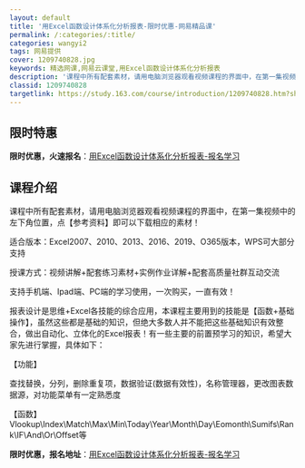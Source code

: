 ```yaml
---
layout: default
title: '用Excel函数设计体系化分析报表-限时优惠-网易精品课'
permalink: /:categories/:title/
categories: wangyi2
tags: 网易提供
cover: 1209740828.jpg
keywords: 精选网课,网易云课堂,用Excel函数设计体系化分析报表
description: '课程中所有配套素材，请用电脑浏览器观看视频课程的界面中，在第一集视频中的左下角位置，点【参考资料】即可以下载相应的素材！'
classid: 1209740828
targetlink: https://study.163.com/course/introduction/1209740828.htm?share=1&shareId=1025206652&utm_campaign=share&utm_medium=iphoneShare&utm_source=&utm_u=1025206652
---
```


## 限时特惠

**限时优惠，火速报名**：[用Excel函数设计体系化分析报表-报名学习](https://study.163.com/course/introduction/1209740828.htm?share=1&shareId=1025206652&utm_campaign=share&utm_medium=iphoneShare&utm_source=&utm_u=1025206652)

## 课程介绍

课程中所有配套素材，请用电脑浏览器观看视频课程的界面中，在第一集视频中的左下角位置，点【参考资料】即可以下载相应的素材！



适合版本：Excel2007、2010、2013、2016、2019、O365版本，WPS可大部分支持



授课方式：视频讲解+配套练习素材+实例作业详解+配套高质量社群互动交流



支持手机端、Ipad端、PC端的学习使用，一次购买，一直有效！



报表设计是思维+Excel各技能的综合应用，本课程主要用到的技能是【函数+基础操作】，虽然这些都是基础的知识，但绝大多数人并不能把这些基础知识有效整合，做出自动化、立体化的Excel报表！有一些主要的前置预学习的知识，希望大家先进行掌握，具体如下：



【功能】

查找替换，分列，删除重复项，数据验证(数据有效性)，名称管理器，更改图表数据源，对功能菜单有一定熟悉度



【函数】Vlookup\Index\Match\Max\Min\Today\Year\Month\Day\Eomonth\Sumifs\Rank\IF\And\Or\Offset等

**限时优惠，报名地址**：[用Excel函数设计体系化分析报表-报名学习](https://study.163.com/course/introduction/1209740828.htm?share=1&shareId=1025206652&utm_campaign=share&utm_medium=iphoneShare&utm_source=&utm_u=1025206652)

